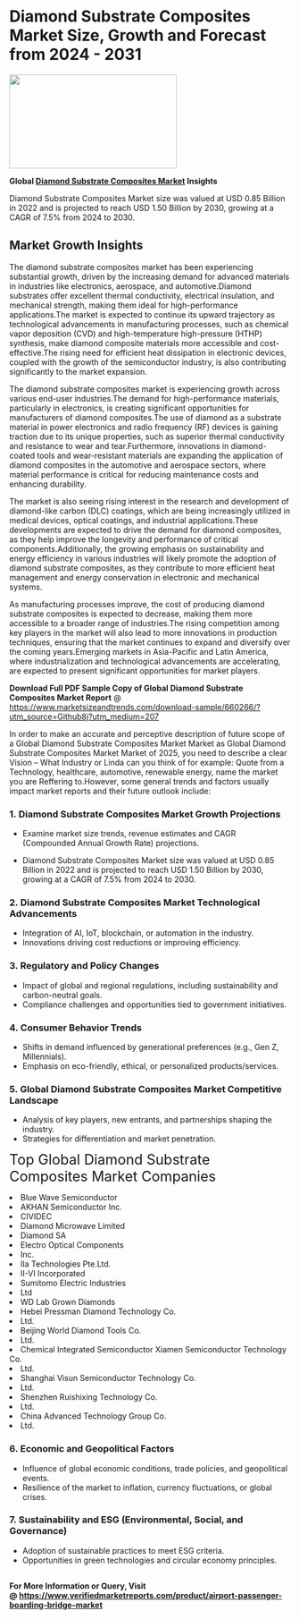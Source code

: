 <H1>Diamond Substrate Composites Market Size, Growth and Forecast from 2024 - 2031</H1><img class="aligncenter size-medium wp-image-584254" src="https://thirdeyenews.in/wp-content/uploads/2024/09/Global-Market-Research-300x168.jpeg" alt="" width="300" height="168" /><p><strong>Global&nbsp;<a href="https://www.marketsizeandtrends.com/download-sample/660266/?utm_source=Github8j?utm_medium=207">Diamond Substrate Composites Market</a> Insights</strong></p><p>Diamond Substrate Composites Market size was valued at USD 0.85 Billion in 2022 and is projected to reach USD 1.50 Billion by 2030, growing at a CAGR of 7.5% from 2024 to 2030.</p><p><h2>Market Growth Insights</h2> <p>The diamond substrate composites market has been experiencing substantial growth, driven by the increasing demand for advanced materials in industries like electronics, aerospace, and automotive.Diamond substrates offer excellent thermal conductivity, electrical insulation, and mechanical strength, making them ideal for high-performance applications.The market is expected to continue its upward trajectory as technological advancements in manufacturing processes, such as chemical vapor deposition (CVD) and high-temperature high-pressure (HTHP) synthesis, make diamond composite materials more accessible and cost-effective.The rising need for efficient heat dissipation in electronic devices, coupled with the growth of the semiconductor industry, is also contributing significantly to the market expansion.</p> <p>The diamond substrate composites market is experiencing growth across various end-user industries.The demand for high-performance materials, particularly in electronics, is creating significant opportunities for manufacturers of diamond composites.The use of diamond as a substrate material in power electronics and radio frequency (RF) devices is gaining traction due to its unique properties, such as superior thermal conductivity and resistance to wear and tear.Furthermore, innovations in diamond-coated tools and wear-resistant materials are expanding the application of diamond composites in the automotive and aerospace sectors, where material performance is critical for reducing maintenance costs and enhancing durability.</p> <p>The market is also seeing rising interest in the research and development of diamond-like carbon (DLC) coatings, which are being increasingly utilized in medical devices, optical coatings, and industrial applications.These developments are expected to drive the demand for diamond composites, as they help improve the longevity and performance of critical components.Additionally, the growing emphasis on sustainability and energy efficiency in various industries will likely promote the adoption of diamond substrate composites, as they contribute to more efficient heat management and energy conservation in electronic and mechanical systems.</p> <p>As manufacturing processes improve, the cost of producing diamond substrate composites is expected to decrease, making them more accessible to a broader range of industries.The rising competition among key players in the market will also lead to more innovations in production techniques, ensuring that the market continues to expand and diversify over the coming years.Emerging markets in Asia-Pacific and Latin America, where industrialization and technological advancements are accelerating, are expected to present significant opportunities for market players.</p> <p><span class=""><strong>Download Full PDF Sample Copy of Global Diamond Substrate Composites Market Report</strong> @ <a href="https://www.marketsizeandtrends.com/download-sample/660266/?utm_source=Github8j?utm_medium=207" target="_blank">https://www.marketsizeandtrends.com/download-sample/660266/?utm_source=Github8j?utm_medium=207</a></span></p><p>In order to make an accurate and perceptive description of future scope of a Global&nbsp;Diamond Substrate Composites Market Market as Global&nbsp;Diamond Substrate Composites Market Market of 2025, you need to describe a clear Vision &ndash; What Industry or Linda can you think of for example: Quote from a Technology, healthcare, automotive, renewable energy, name the market you are Reffering to.However, some general trends and factors usually impact market reports and their future outlook include:</p><h3>1.&nbsp;<strong>Diamond Substrate Composites Market Growth Projections</strong></h3><ul><li>Examine market size trends, revenue estimates and CAGR (Compounded Annual Growth Rate) projections.</li><li><p>Diamond Substrate Composites Market size was valued at USD 0.85 Billion in 2022 and is projected to reach USD 1.50 Billion by 2030, growing at a CAGR of 7.5% from 2024 to 2030.</p></li></ul><h3>2.&nbsp;<strong>Diamond Substrate Composites Market Technological Advancements</strong></h3><ul><li>Integration of AI, IoT, blockchain, or automation in the industry.</li><li>Innovations driving cost reductions or improving efficiency.</li></ul><h3>3.&nbsp;<strong>Regulatory and Policy Changes</strong></h3><ul><li>Impact of global and regional regulations, including sustainability and carbon-neutral goals.</li><li>Compliance challenges and opportunities tied to government initiatives.</li></ul><h3>4.&nbsp;<strong>Consumer Behavior Trends</strong></h3><ul><li>Shifts in demand influenced by generational preferences (e.g., Gen Z, Millennials).</li><li>Emphasis on eco-friendly, ethical, or personalized products/services.</li></ul><h3>5.&nbsp;<strong>Global Diamond Substrate Composites Market Competitive Landscape</strong></h3><ul><li>Analysis of key players, new entrants, and partnerships shaping the industry.</li><li>Strategies for differentiation and market penetration.</li></ul><p data-pm-slice="1 1 []"><span style="color: inherit; font-family: inherit; font-size: 25px;">Top Global Diamond Substrate Composites Market Companies</span></p><div class="" data-test-id=""><p><li>Blue Wave Semiconductor</li><li> AKHAN Semiconductor Inc.</li><li> CIVIDEC</li><li> Diamond Microwave Limited</li><li> Diamond SA</li><li> Electro Optical Components</li><li>Inc.</li><li> IIa Technologies Pte.Ltd.</li><li> II-VI Incorporated</li><li> Sumitomo Electric Industries</li><li>Ltd</li><li> WD Lab Grown Diamonds</li><li> Hebei Pressman Diamond Technology Co.</li><li>Ltd.</li><li> Beijing World Diamond Tools Co.</li><li>Ltd.</li><li> Chemical Integrated Semiconductor Xiamen Semiconductor Technology Co.</li><li>Ltd.</li><li> Shanghai Visun Semiconductor Technology Co.</li><li>Ltd.</li><li> Shenzhen Ruishixing Technology Co.</li><li>Ltd.</li><li> China Advanced Technology Group Co.</li><li>Ltd.</li></p></div><h3>6.&nbsp;<strong>Economic and Geopolitical Factors</strong></h3><ul><li>Influence of global economic conditions, trade policies, and geopolitical events.</li><li>Resilience of the market to inflation, currency fluctuations, or global crises.</li></ul><h3>7.&nbsp;<strong>Sustainability and ESG (Environmental, Social, and Governance)</strong></h3><ul><li>Adoption of sustainable practices to meet ESG criteria.</li><li>Opportunities in green technologies and circular economy principles.</li></ul><h2><strong style="font-size: 14px;">For More Information or Query, Visit @&nbsp;</strong><a style="background-color: #ffffff; font-size: 14px;" href="https://www.marketsizeandtrends.com/report/diamond-substrate-composites-market/" target="_blank">https://www.verifiedmarketreports.com/product/airport-passenger-boarding-bridge-market</a></h2>